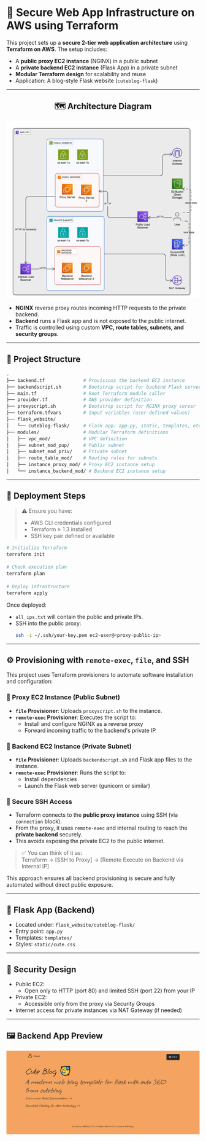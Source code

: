 
# 🔐 Secure Web App Infrastructure on AWS using Terraform

This project sets up a **secure 2-tier web application architecture** using **Terraform on AWS**. The setup includes:

- A **public proxy EC2 instance** (NGINX) in a public subnet
- A **private backend EC2 instance** (Flask App) in a private subnet
- **Modular Terraform design** for scalability and reuse
- Application: A blog-style Flask website (`cuteblog-flask`)

---

<h2 align="center">🗺️ Architecture Diagram</h2>

<p align="center">
  <img src="./arch.PNG" alt="Architecture Diagram" width="700"/>
</p>


- **NGINX** reverse proxy routes incoming HTTP requests to the private backend.
- **Backend** runs a Flask app and is not exposed to the public internet.
- Traffic is controlled using custom **VPC, route tables, subnets, and security groups**.

---

## 📁 Project Structure

```bash
.
├── backend.tf              # Provisions the backend EC2 instance
├── backendscript.sh        # Bootstrap script for backend Flask server
├── main.tf                 # Root Terraform module caller
├── provider.tf             # AWS provider definition
├── proxyscript.sh          # Bootstrap script for NGINX proxy server
├── terraform.tfvars        # Input variables (user-defined values)
├── flask_website/
│   └── cuteblog-flask/     # Flask app: app.py, static, templates, etc.
├── modules/                # Modular Terraform definitions
│   ├── vpc_mod/            # VPC definition
│   ├── subnet_mod_pup/     # Public subnet
│   ├── subnet_mod_priv/    # Private subnet
│   ├── route_table_mod/    # Routing rules for subnets
│   ├── instance_proxy_mod/ # Proxy EC2 instance setup
│   └── instance_backend_mod/ # Backend EC2 instance setup
```

---

## 🚀 Deployment Steps

> ⚠️ Ensure you have:
> - AWS CLI credentials configured
> - Terraform ≥ 1.3 installed
> - SSH key pair defined or available

```bash
# Initialize Terraform
terraform init

# Check execution plan
terraform plan

# Deploy infrastructure
terraform apply
```

Once deployed:

- `all_ips.txt` will contain the public and private IPs.
- SSH into the public proxy:  
  ```bash
  ssh -i ~/.ssh/your-key.pem ec2-user@<proxy-public-ip>
  ```

---

## ⚙️ Provisioning with `remote-exec`, `file`, and SSH

This project uses Terraform provisioners to automate software installation and configuration:

### 🔹 Proxy EC2 Instance (Public Subnet)
- **`file` Provisioner**: Uploads `proxyscript.sh` to the instance.
- **`remote-exec` Provisioner**: Executes the script to:
  - Install and configure NGINX as a reverse proxy
  - Forward incoming traffic to the backend's private IP

### 🔹 Backend EC2 Instance (Private Subnet)
- **`file` Provisioner**: Uploads `backendscript.sh` and Flask app files to the instance.
- **`remote-exec` Provisioner**: Runs the script to:
  - Install dependencies
  - Launch the Flask web server (gunicorn or similar)

### 🔐 Secure SSH Access
- Terraform connects to the **public proxy instance** using SSH (via `connection` block).
- From the proxy, it uses `remote-exec` and internal routing to reach the **private backend** securely.
- This avoids exposing the private EC2 to the public internet.

> ✅ You can think of it as:  
> Terraform → [SSH to Proxy] → [Remote Execute on Backend via Internal IP]

This approach ensures all backend provisioning is secure and fully automated without direct public exposure.

---

## 🧪 Flask App (Backend)

- Located under: `flask_website/cuteblog-flask/`
- Entry point: `app.py`
- Templates: `templates/`  
- Styles: `static/cute.css`

---

## 🔐 Security Design

- Public EC2:
  - Open only to HTTP (port 80) and limited SSH (port 22) from your IP
- Private EC2:
  - Accessible only from the proxy via Security Groups
- Internet access for private instances via NAT Gateway (if needed)

---

## 🖼️ Backend App Preview

![BackEndApp](./flask_website/cuteblog-flask/static/BackEndApp.png)


